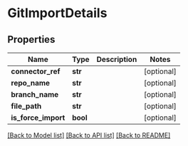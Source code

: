 # GitImportDetails

## Properties
Name | Type | Description | Notes
------------ | ------------- | ------------- | -------------
**connector_ref** | **str** |  | [optional] 
**repo_name** | **str** |  | [optional] 
**branch_name** | **str** |  | [optional] 
**file_path** | **str** |  | [optional] 
**is_force_import** | **bool** |  | [optional] 

[[Back to Model list]](../README.md#documentation-for-models) [[Back to API list]](../README.md#documentation-for-api-endpoints) [[Back to README]](../README.md)

